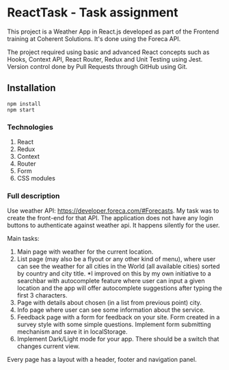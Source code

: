 # ReactTask - Task assignment

This project is a Weather App in React.js developed as part of the Frontend training at Coherent Solutions. 
It's done using the Foreca API.

The project required using basic and advanced React concepts such as Hooks, Context API, React Router, Redux and Unit Testing using Jest. Version control done by Pull Requests through GitHub using Git.

## Installation

```
npm install
npm start
```

### Technologies

1. React
2. Redux
3. Context
4. Router
5. Form
6. CSS modules


### Full description

Use weather API: https://developer.foreca.com/#Forecasts.
My task was to create the front-end for that API. The application does not have any login buttons to authenticate against weather api. It
happens silently for the user. 

Main tasks:

1. Main page with weather for the current location.
2. List page (may also be a flyout or any other kind of menu), where user can see the weather for all cities in the World
   (all available cities) sorted by country and city title.
   *I improved on this by my own initiative to a searchbar with autocomplete feature where user can input a given location and the app will offer autocomplete suggestions after typing the first 3 characters.
3. Page with details about chosen (in a list from previous point) city.
4. Info page where user can see some information about the service.
5. Feedback page with a form for feedback on your site. Form created in a survey style with some simple questions.
   Implement form submitting mechanism and save it in localStorage.
6. Implement Dark/Light mode for your app. There should be a switch that changes current view.

Every page has a layout with a header, footer and navigation panel.
